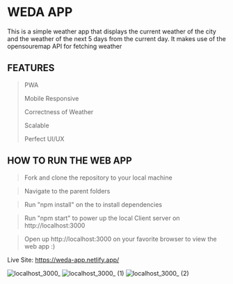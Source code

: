 # WEDA APP

This is a simple weather app that displays the current weather of the city and the weather of the next 5 days from the current day. It makes use of the opensouremap API for fetching weather


## FEATURES
> PWA
>
> Mobile Responsive
> 
> Correctness of Weather
> 
> Scalable
> 
> Perfect UI/UX


## HOW TO RUN THE WEB APP
> Fork and clone the repository to your local machine

> Navigate to the parent folders

> Run "npm install" on the to install dependencies

> Run "npm start" to power up the local Client server on http://localhost:3000

> Open up http://localhost:3000 on your favorite browser to view the web app :)

Live Site: https://weda-app.netlify.app/

![localhost_3000_](https://user-images.githubusercontent.com/104224223/182846368-497474be-d72a-484b-a354-846730466e38.png)
![localhost_3000_ (1)](https://user-images.githubusercontent.com/104224223/182846354-61072afe-a427-4247-898c-1a9ebd274f70.png)
![localhost_3000_ (2)](https://user-images.githubusercontent.com/104224223/182848908-0978c630-2cd1-4c3c-be02-dffa48bc465e.png)
